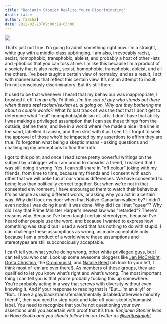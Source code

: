 ```yaml
---
title: "Benjamin Stonier Realize Youre Discriminating"
draft: false
author: [Sasha]
date: 2012-02-23T09:00:19-05:00
---
```


![](http://www.morethanmen.org/wp-content/uploads/2012/02/veritasvp41.png)

That’s just not true. I’m going to admit something right now. I’m a straight, white guy with a middle-class upbringing. I am also, irrevocably racist, sexist, homophobic, transphobic, ableist, and probably a host of other -ists and -phobics that you can toss at me. I’m like this because I’m a product of a society that is also racist, sexist, homophobic, transphobic, ableist, and all the others. I’ve been taught a certain view of normalcy, and as a result, I act with mannerisms that reflect this certain view. It’s not an attempt to insult; I’m not consciously discriminatory. But it’s still there.

It used to be that whenever I heard that my behaviour was inappropriate, I brushed it off. _I’m an ally_, I’d think. _I’m the sort of guy who stands out there when there’s __real__ racism/sexism et. al going on. Why are they bothering me about a couple words?!_ What I’d lost track of was the fact that I don’t get to determine what "real" homophobia/ableism et. al is. I don’t have that ability. I was making a privileged assumption that I can see these things from the outside, define them, and live in a world where I’ve made a nice little line in the sand, labelled it racism, and then skirt with it as I see fit. I forgot to seek the approval of those who’d be impacted by my assertions to affirm they are true. I’d forgotten what being a skeptic means - asking questions and challenging my perceptions to find the truth.

I got to this point, and once I read some pretty powerful writings on the subject by a blogger who I am proud to consider a friend, I realized that I was still doing it wrong. Yes, I can still share in "off colour" joking with my friends, from time to time, because my friends and I consent with each other that we will poke fun at our various differences. We have consented to being less than politically correct together. But when we're not in that consented environment, I have encouraged them to watch their behaviour. It's as simple as using different words, or asking why you act in a certain way. Why did I lock my door when that Native-Canadian walked by? I didn't even notice I was doing it until it was done. Why did I call that "queer"? Why did I say that Prime Minister Harper's newest law was "retarded"? There's reasons why. Because I've been taught certain stereotypes, because I've heard other people use the word, and because I wanted to express how something was stupid but I used a word that has nothing to do with stupid. I can challenge these assumptions as wrong, as made acceptable only because I am a product of a world where these assumptions and stereotypes are still subconsciously acceptable.

I can’t tell you what you’re doing wrong, other white privileged guys, but I can tell you who can. Look up some awesome bloggers like [Jen McCreight](http://freethoughtblogs.com/blaghag/), [Greta Christina](http://freethoughtblogs.com/greta), the [Crommunist](http://freethoughtblogs.com/crommunist), and [Natalie Reed](http://freethoughtblogs.com/nataliereed) (oh look to your left, I think most of ‘em are over there!). As members of these groups, they are qualified to let you know what’s right and what’s wrong. The most important thing I can tell you is that you’re probably fucking this up somewhere. You’re probably acting in a way that screws with diversity without even knowing it. And if your response to reading that is “But...I’m an ally!” or “But...I have a gay/black/trans/female/mentally disabled/otherwise minority friend!”, then you need to step back and take off your skeptic/humanist label. You need to recognize that you’re not questioning your own assertions until you ascertain with proof that it’s true.
_Benjamin Stonier lives in Nova Scotia and you should follow him on Twitter as [@veritasknight](http://twitter.com/veritasknight)_
